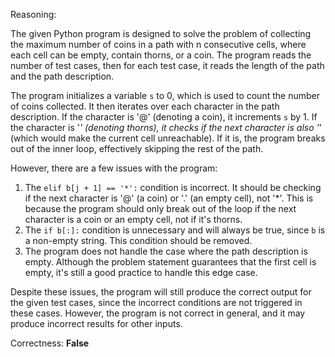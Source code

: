 Reasoning:

The given Python program is designed to solve the problem of collecting the maximum number of coins in a path with n consecutive cells, where each cell can be empty, contain thorns, or a coin. The program reads the number of test cases, then for each test case, it reads the length of the path and the path description.

The program initializes a variable `s` to 0, which is used to count the number of coins collected. It then iterates over each character in the path description. If the character is '@' (denoting a coin), it increments `s` by 1. If the character is '*' (denoting thorns), it checks if the next character is also '*' (which would make the current cell unreachable). If it is, the program breaks out of the inner loop, effectively skipping the rest of the path.

However, there are a few issues with the program:

1. The `elif b[j + 1] == '*':` condition is incorrect. It should be checking if the next character is '@' (a coin) or '.' (an empty cell), not '*'. This is because the program should only break out of the loop if the next character is a coin or an empty cell, not if it's thorns.
2. The `if b[:]:` condition is unnecessary and will always be true, since `b` is a non-empty string. This condition should be removed.
3. The program does not handle the case where the path description is empty. Although the problem statement guarantees that the first cell is empty, it's still a good practice to handle this edge case.

Despite these issues, the program will still produce the correct output for the given test cases, since the incorrect conditions are not triggered in these cases. However, the program is not correct in general, and it may produce incorrect results for other inputs.

Correctness: **False**